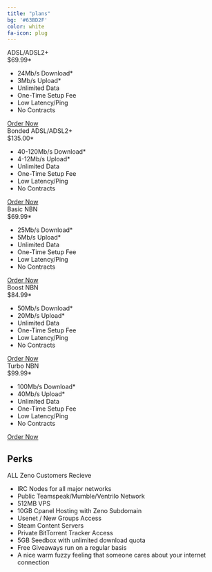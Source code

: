 ```yaml
---
title: "plans"
bg: '#63BD2F'
color: white
fa-icon: plug
---
```


<div class="main">
	<div class="box_wrapper">
		<div class="box first">
			<div class="box-head"><span>ADSL/ADSL2+</span></div>
			<div class="box-content">
			  <div class="box-indent">
					<div class="box-price"><span>$</span>69.99<span>*</span></div>
					<ul class="list-2">
						<li><a>24Mb/s Download*</a></li>
						<li><a>3Mb/s Upload*</a></li>
						<li><a>Unlimited Data</a></li>
						<li><a>One-Time Setup Fee</a></li>
						<li><a>Low Latency/Ping</a></li>
						<li><a>No Contracts</a></li>
					</ul>
					<div class="btn_wrap">
						<a href="#" class="button">Order Now</a>
					</div>
				</div>
			</div>
		</div>
		<div class="box second">
			<div class="box-head">Bonded <span>ADSL/ADSL2+</span></div>
			<div class="box-content">
			  <div class="box-indent">
					<div class="box-price"><span>$</span>135.00<span>*</span></div>
					<ul class="list-2">
						<li><a>40-120Mb/s Download*</a></li>
						<li><a>4-12Mb/s Upload*</a></li>
						<li><a>Unlimited Data</a></li>
						<li><a>One-Time Setup Fee</a></li>
						<li><a>Low Latency/Ping</a></li>
						<li><a>No Contracts</a></li>
					</ul>
					<div class="btn_wrap">
						<a href="#" class="button">Order Now</a>
					</div>
				</div>
			</div>
		</div>
		<div class="box third">
			<div class="box-head">Basic <span>NBN</span></div>
			<div class="box-content">
			  <div class="box-indent">
					<div class="box-price"><span>$</span>69.99<span>*</span></div>
					<ul class="list-2">
						<li><a>25Mb/s Download*</a></li>
						<li><a>5Mb/s Upload*</a></li>
						<li><a>Unlimited Data</a></li>
						<li><a>One-Time Setup Fee</a></li>
						<li><a>Low Latency/Ping</a></li>
						<li><a>No Contracts</a></li>
					</ul>
					<div class="btn_wrap">
						<a href="#" class="button">Order Now</a>
					</div>
				</div>
			</div>
		</div>
		<div class="box fourth">
			<div class="box-head">Boost <span>NBN</span></div>
			<div class="box-content">
			  <div class="box-indent">
					<div class="box-price"><span>$</span>84.99<span>*</span></div>
					<ul class="list-2">
						<li><a>50Mb/s Download*</a></li>
						<li><a>20Mb/s Upload*</a></li>
						<li><a>Unlimited Data</a></li>
						<li><a>One-Time Setup Fee</a></li>
						<li><a>Low Latency/Ping</a></li>
						<li><a>No Contracts</a></li>
					</ul>
					<div class="btn_wrap">
						<a href="#" class="button">Order Now</a>
					</div>
				</div>
			</div>
		</div>
		<div class="box fifth">
			<div class="box-head">Turbo <span>NBN</span></div>
			<div class="box-content">
			  <div class="box-indent">
					<div class="box-price"><span>$</span>99.99<span>*</span></div>
					<ul class="list-2">
						<li><a>100Mb/s Download*</a></li>
						<li><a>40Mb/s Upload*</a></li>
						<li><a>Unlimited Data</a></li>
						<li><a>One-Time Setup Fee</a></li>
						<li><a>Low Latency/Ping</a></li>
						<li><a>No Contracts</a></li>
					</ul>
					<div class="btn_wrap">
						<a href="#" class="button">Order Now</a>
					</div>
				</div>
			</div>
		</div>
	</div>
</div>

## Perks

ALL Zeno Customers Recieve

- IRC Nodes for all major networks
- Public Teamspeak/Mumble/Ventrilo Network
- 512MB VPS
- 10GB Cpanel Hosting with Zeno Subdomain
- Usenet / New Groups Access
- Steam Content Servers
- Private BitTorrent Tracker Access
- 5GB Seedbox with unlimited download quota
- Free Giveaways run on a regular basis
- A nice warm fuzzy feeling that someone cares about your internet connection